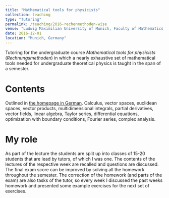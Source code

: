 ```yaml
---
title: "Mathematical tools for physicists"
collection: teaching
type: "Tutoring"
permalink: /teaching/2016-rechenmethoden-wise
venue: "Ludwig Maximilian University of Munich, Faculty of Mathematics, Informatics and Statistics"
date: 2016-12-01
location: "Munich, Germany"
---
```


Tutoring for the undergraduate course _Mathematical tools for physicists_
(_Rechnungsmethoden_) in which a nearly exhaustive set of mathematical tools
needed for undergraduate theoretical physics is taught in the span of a
semester.

Contents
======
Outlined in [the homepage in
German](https://www2.physik.uni-muenchen.de/lehre/vorlesungen/wise_21_22/r_rechenmethoden_21_22/skript/R-2021-22-Stoffeinteilung.pdf).
Calculus, vector spaces, euclidean spaces, vector products, multidimensional
integrals, partial derivatives, vector fields, linear algebra, Taylor series,
differential equations, optimization with boundary conditions, Fourier series,
complex analysis. 

My role
======
As part of the lecture the students are split up into classes of 15-20 students
that are lead by tutors, of which I was one. The contents of the lectures of
the respective week are recalled and questions are discussed. The final exam
score can be improved by solving all the homework throughout the semester. The
correction of the homework (and parts of the exam) are also tasks of the tutor,
so every week I discussed the past weeks homework and presented some example
exercises for the next set of exercises.
